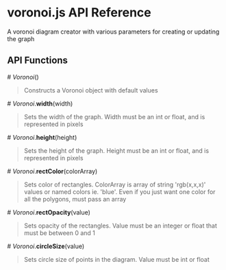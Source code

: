 # voronoi.js API Reference

A voronoi diagram creator with various parameters for creating or updating the graph

## API Functions

\# *Voronoi*()

> Constructs a Voronoi object with default values

\# *Voronoi*.**width**(width)
> Sets the width of the graph. Width must be an int or float, and is represented in pixels

\# *Voronoi*.**height**(height)
> Sets the height of the graph. Height must be an int or float, and is represented in pixels

\# *Voronoi*.**rectColor**(colorArray)
> Sets color of rectangles. ColorArray is array of string 'rgb(x,x,x)' values or named colors ie. 'blue'. Even if you just want one color for all the polygons, must pass an array

\# *Voronoi*.**rectOpacity**(value)
> Sets opacity of the rectangles. Value must be an integer or float that must be between 0 and 1

\# *Voronoi*.**circleSize**(value)
> Sets circle size of points in the diagram. Value must be int or float
